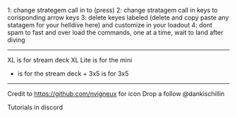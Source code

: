 1: change strategem call in to (press)
2: change stratagem call in keys to corisponding arrow keys
3: delete keyes labeled (delete and copy paste any statagem for your helldive here) and customize in your loadout
4: dont spam to fast and over load the commands, one at a time, wait to land after diving

-----------------------------------------------------------------------------------------------------------

XL is for stream deck XL
Lite is for the mini
+ is for the stream deck +
3x5 is for 3x5

-----------------------------------------------------------------------------------------------------------

Credit to https://github.com/nvigneux for icon
Drop a follow @dankischillin

Tutorials in discord
